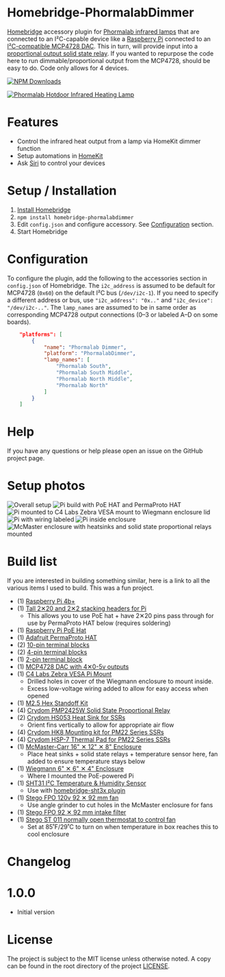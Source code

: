 [Install Homebridge]: https://github.com/nfarina/homebridge#installation
[Configuration]: #Configuration

# Homebridge-PhormalabDimmer

[Homebridge](https://homebridge.io) accessory plugin for [Phormalab infrared lamps](https://www.phormalab.it) that are connected to an I²C-capable device like a [Raspberry Pi](https://www.raspberrypi.org) connected to an [I²C-compatible MCP4728 DAC](https://www.adafruit.com/product/4470). This in turn, will provide input into a [proportional output solid state relay](http://www.crydom.com/en/products/control-relays/pmp-series/). If you wanted to repurpose the code here to run dimmable/proportional output from the MCP4728, should be easy to do. Code only allows for 4 devices.

[![NPM Downloads](https://img.shields.io/npm/dm/homebridge-phormalabdimmer.svg?style=flat)](https://npmjs.org/package/homebridge-phormalabdimmer)

[![Phormalab Hotdoor Infrared Heating Lamp](images/hotdoor.png)](https://www.phormalab.it)

# Features
* Control the infrared heat output from a lamp via HomeKit dimmer function
* Setup automations in [HomeKit](https://www.apple.com/ios/home/)
* Ask [Siri](https://support.apple.com/siri) to control your devices

# Setup / Installation
1. [Install Homebridge]
2. `npm install homebridge-phormalabdimmer`
3. Edit `config.json` and configure accessory. See [Configuration](#configuration) section.
4. Start Homebridge

# Configuration

To configure the plugin, add the following to the accessories section in `config.json` of Homebridge. The `i2c_address` is assumed to be default for MCP4728 (`0x60`) on the default I²C bus (`/dev/i2c-1`). If you need to specify a different address or bus, use `"i2c_address": "0x.."` and `"i2c_device": "/dev/i2c-.."`. The `lamp_names` are assumed to be in same order as corresponding MCP4728 output connections (0–3 or labeled A–D on some boards).

```json
    "platforms": [
        {
            "name": "Phormalab Dimmer",
            "platform": "PhormalabDimmer",
            "lamp_names": [
                "Phormalab South",
                "Phormalab South Middle",
                "Phormalab North Middle",
                "Phormalab North"
            ]
        }
    ]
```

# Help
If you have any questions or help please open an issue on the GitHub project page.

# Setup photos
![Overall setup](images/setup.png)
![Pi build with PoE HAT and PermaProto HAT](images/pi-board-terminal-blocks.jpeg)
![Pi mounted to C4 Labs Zebra VESA mount to Wiegmann enclosure lid](images/pi-mount-enclosure.jpeg)
![Pi with wiring labeled](images/pi-with-wiring.jpeg)
![Pi inside enclosure](images/pi-mount-inside.jpeg)
![McMaster enclosure with heatsinks and solid state proportional relays mounted](images/solid-state-proportional-relays.jpeg)

# Build list
If you are interested in building something similar, here is a link to all the various items I used to build. This was a fun project.

* (1) [Raspberry Pi 4b+](https://www.adafruit.com/product/4296)
* (1) [Tall 2✕20 and 2✕2 stacking headers for Pi](https://www.pishop.us/product/4-40-pin-extra-tall-header-push-fit-version-poe-hat-set/)
  * This allows you to use PoE hat + have 2✕20 pins pass through for use by PermaProto HAT below (requires soldering)
* (1) [Raspberry Pi PoE Hat](https://www.adafruit.com/product/3953)
* (1) [Adafruit PermaProto HAT](https://www.adafruit.com/product/2310)
* (2) [10-pin terminal blocks](https://www.adafruit.com/product/2142)
* (2) [4-pin terminal blocks](https://www.adafruit.com/product/2137)
* (1) [2-pin terminal block](https://www.adafruit.com/product/2138)
* (1) [MCP4728 DAC with 4✕0-5v outputs](https://www.adafruit.com/product/4470)
* (1) [C4 Labs Zebra VESA Pi Mount](https://www.amazon.com/gp/product/B011JAC3UO/ref=ppx_yo_dt_b_search_asin_title?ie=UTF8&psc=1)
  * Drilled holes in cover of the Wiegmann enclosure to mount inside.
  * Excess low-voltage wiring added to allow for easy access when opened
* (1) [M2.5 Hex Standoff Kit](https://www.amazon.com/gp/product/B072N84VM3/ref=ppx_yo_dt_b_search_asin_title?ie=UTF8&psc=1)
* (4) [Crydom PMP2425W Solid State Proportional Relay](https://www.galco.com/buy/Crydom/PMP2425W)
* (2) [Crydom HS053 Heat Sink for SSRs](https://www.masterelectronics.com/crydom/hs053-45159069.html)
  * Orient fins vertically to allow for appropriate air flow
* (4) [Crydom HK8 Mounting kit for PM22 Series SSRs](https://www.galco.com/buy/Crydom/HK8?type=ac_search)
* (4) [Crydom HSP-7 Thermal Pad for PM22 Series SSRs](https://www.galco.com/buy/Crydom/HSP-7?type=ac_search)
* (1) [McMaster-Carr 16" ✕ 12" ✕ 8" Enclosure](https://www.mcmaster.com/catalog/75065K42)
  * Place heat sinks + solid state relays + temperature sensor here, fan added to ensure temperature stays below 
* (1) [Wiegmann 6" ✕ 6" ✕ 4" Enclosure](https://www.homedepot.com/p/WIEGMANN-NEMA-1-6x6x4-Screw-Cover-Wall-Mount-Carbon-Steel-SC060604RC/100584755)
  * Where I mounted the PoE-powered Pi
* (1) [SHT31 I²C Temperature & Humidity Sensor](https://www.amazon.com/gp/product/B08DF7NY4P/ref=ppx_yo_dt_b_asin_title_o00_s00?ie=UTF8&psc=1)
  * Use with [homebridge-sht3x plugin](https://github.com/arouanet/homebridge-sht3x)
* (1) [Stego FPO 120v 92 ✕ 92 mm fan](https://www.galco.com/buy/Stego/01880.9-00?type=ac_search)
  * Use angle grinder to cut holes in the McMaster enclosure for fans
* (1) [Stego FPO 92 ✕ 92 mm intake filter](https://www.galco.com/buy/Stego/11880.0-30?type=ac_search)
* (1) [Stego ST 011 normally open thermostat to control fan](https://www.galco.com/buy/Stego/01116.9-00?type=ac_search)
  * Set at 85˚F/29˚C to turn on when temperature in box reaches this to cool enclosure

# Changelog

# 1.0.0
 * Initial version

# License
The project is subject to the MIT license unless otherwise noted. A copy can be found in the root directory of the project [LICENSE](LICENSE).
